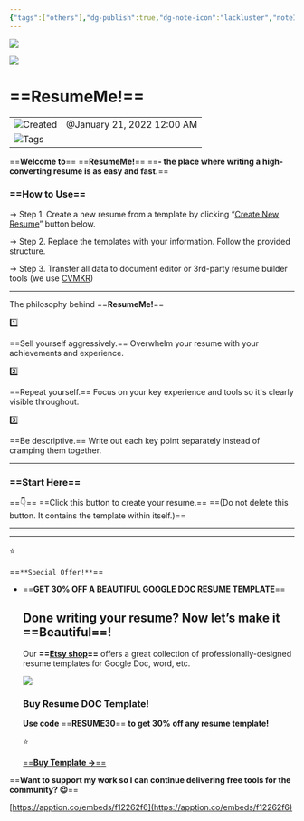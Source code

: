 ```yaml
---
{"tags":["others"],"dg-publish":true,"dg-note-icon":"lackluster","noteIcon":"lackluster","permalink":"/04-resources-material-para-zettel/others/resume-me/","dgPassFrontmatter":true,"created":"2025-10-16T10:18:34.237+01:00","updated":"2025-10-24T16:26:28.186+01:00"}
---
```


![](Dashboard/Attachments/ResumeMe_\(1\).png)

![](Dashboard/Attachments/ssDARgS.png)

# ==**ResumeMe!**==

|   |   |
|---|---|
|![](Dashboard/Attachments/clock_gray%2090.svg)Created|@January 21, 2022 12:00 AM|
|![](Dashboard/Attachments/list_gray%20870.svg)Tags||

==**Welcome to**== ==**ResumeMe!**== ==**- the place where writing a high-converting resume is as easy and fast.**==

### ==How to Use==

→ Step 1. Create a new resume from a template by clicking “[Create New Resume](ResumeMe!%20389a7955a9fa4453a612fca6dfb0157b.html)” button below.

→ Step 2. Replace the templates with your information. Follow the provided structure.

→ Step 3. Transfer all data to document editor or 3rd-party resume builder tools (we use [CVMKR](https://cvmkr.com/))

---

The philosophy behind ==**ResumeMe!**==

1️⃣

==Sell yourself aggressively.== Overwhelm your resume with your achievements and experience.

2️⃣

==Repeat yourself.== Focus on your key experience and tools so it's clearly visible throughout.

3️⃣

==Be descriptive.== Write out each key point separately instead of cramping them together.

---

### ==Start Here==

==👇== ==Click this button to create your resume.== ==(Do not delete this button. It contains the template within itself.)==

---

---

⭐

==`**Special Offer!**`==

- ==**GET 30% OFF A BEAUTIFUL GOOGLE DOC RESUME TEMPLATE**==
    
    ## Done writing your resume? Now let’s make it ==Beautiful==!
    
    Our **==[Etsy shop](https://www.etsy.com/shop/ExtyCreate)==** offers a great collection of professionally-designed resume templates for Google Doc, word, etc.  
    
    [![](Dashboard/Attachments/Untitled%2010.png)](ResumeMe!/Untitled.png)
    
    ### Buy Resume DOC Template!
    
    **Use code** ==**RESUME30**== **to get 30% off any resume template!**
    
    ⭐
    
    [==**Buy Template →**==](https://www.etsy.com/shop/ExtyCreate?coupon=RESUME30&section_id=28753347)
    

==**Want to support my work so I can continue delivering free tools for the community? 😉**==

[https://apption.co/embeds/f12262f6](https://apption.co/embeds/f12262f6)